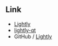 

## Link

* [Lightly](https://aur.archlinux.org/packages?O=0&SeB=nd&K=Lightly&outdated=&SB=p&SO=d&PP=50&submit=Go)
* [lightly-qt](https://aur.archlinux.org/packages/lightly-qt)
* GitHub / [Lightly](https://github.com/Luwx/Lightly)
